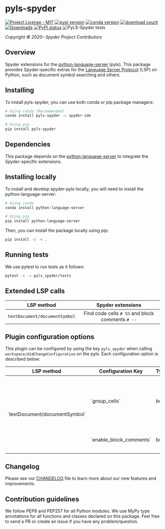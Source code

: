 # pyls-spyder

[![Project License - MIT](https://img.shields.io/pypi/l/pyls-spyder.svg)](https://raw.githubusercontent.com/spyder-ide/pyls-spyder/master/LICENSE)
[![pypi version](https://img.shields.io/pypi/v/pyls-spyder.svg)](https://pypi.org/project/pyls-spyder/)
[![conda version](https://img.shields.io/conda/vn/conda-forge/pyls-spyder.svg)](https://www.anaconda.com/download/)
[![download count](https://img.shields.io/conda/dn/conda-forge/pyls-spyder.svg)](https://www.anaconda.com/download/)
[![Downloads](https://pepy.tech/badge/pyls-spyder)](https://pepy.tech/project/pyls-spyder)
[![PyPI status](https://img.shields.io/pypi/status/pyls-spyder.svg)](https://github.com/spyder-ide/pyls-spyder)
![PyLS-Spyder tests](https://github.com/spyder-ide/pyls-spyder/workflows/PyLS-Spyder%20tests/badge.svg)

*Copyright © 2020– Spyder Project Contributors*


## Overview
Spyder extensions for the [python-language-server](https://github.com/palantir/python-language-server) (pyls). This package provides Spyder-specific extras for the [Language Server Protocol](https://microsoft.github.io/language-server-protocol/specifications/specification-current/) (LSP) on Python, such as document symbol searching and others.


## Installing
To install pyls-spyder, you can use both conda or pip package managers:

```bash
# Using conda (Recommended)
conda install pyls-spyder -c spyder-ide

# Using pip
pip install pyls-spyder
```

## Dependencies
This package depends on the [python-language-server](https://github.com/palantir/python-language-server) to integrate the Spyder-specific extensions.


## Installing locally
To install and develop spyder-pyls locally, you will need to install the python-language-server:

```bash
# Using conda
conda install python-language-server

# Using pip
pip install python-language-server
```

Then, you can install the package locally using pip:

```bash
pip install -U -e .
```

## Running tests
We use pytest to run tests as it follows:

```bash
pytest -x -v pyls_spyder/tests
```

## Extended LSP calls

|          LSP method           |              Spyder extensions                   |
|:-----------------------------:|:------------------------------------------------:|
| `textDocument/documentSymbol` | Find code cells `# %%` and block comments `# --` |

## Plugin configuration options
This plugin can be configured by using the key `pyls_spyder` when calling `workspace/didChangeConfiguration` on the pyls. Each configuration option is described below:

<table>
    <thead>
        <tr>
            <th>LSP method</th>
            <th>Configuration Key</th>
            <th>Type</th>
            <th>Description</th>
        </tr>
    </thead>
    <tbody>
        <tr>
            <td rowspan=2>`textDocument/documentSymbol`</td>
            <td>`group_cells`</td>
            <td>bool</td>
            <td>Enable/Disable code cell grouping according to the total number of leading percentages</td>
        </tr>
        <tr>
            <td>`enable_block_comments`</td>
            <td>bool</td>
            <td>Enable/disable block comment detection</td>
        </tr>
    </tbody>
</table>

## Changelog
Please see our [CHANGELOG](https://github.com/spyder-ide/three-merge/blob/master/CHANGELOG.md) file to learn more about our new features and improvements.


## Contribution guidelines
We follow PEP8 and PEP257 for all Python modules. We use MyPy type annotations for all functions and classes declared on this package. Feel free to send a PR or create an issue if you have any problem/question.
